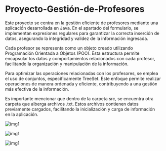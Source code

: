 # Proyecto-Gestión-de-Profesores
Este proyecto se centra en la gestión eficiente de profesores mediante una aplicación desarrollada en Java. En el apartado del formulario, se implementan expresiones regulares para garantizar la correcta inserción de datos, asegurando la integridad y validez de la información ingresada.

Cada profesor se representa como un objeto creado utilizando Programación Orientada a Objetos (POO). Esta estructura permite encapsular los datos y comportamientos relacionados con cada profesor, facilitando la organización y manipulación de la información.

Para optimizar las operaciones relacionadas con los profesores, se emplea el uso de conjuntos, específicamente TreeSet. Este enfoque permite realizar operaciones de manera ordenada y eficiente, contribuyendo a una gestión más efectiva de la información.

Es importante mencionar que dentro de la carpeta src, se encuentra otra carpeta que alberga archivos .txt. Estos archivos contienen datos previamente cargados, facilitando la inicialización y carga de información en la aplicación.


![img1](https://github.com/LuisMesa10/Proyecto-Gestion-de-Profesores/blob/master/Imagenes%20del%20Proyecto/imagen1.png)

![img1](https://github.com/LuisMesa10/Proyecto-Gestion-de-Profesores/blob/master/Imagenes%20del%20Proyecto/imagen2.png)

![img1](https://github.com/LuisMesa10/Proyecto-Gestion-de-Profesores/blob/master/Imagenes%20del%20Proyecto/imagen3.png)
